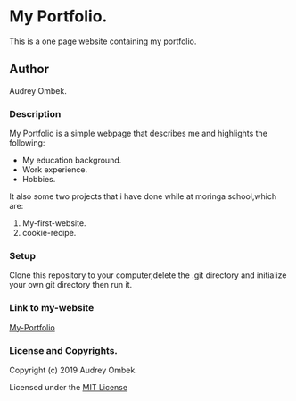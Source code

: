 # My Portfolio.
This is a one page website containing my portfolio.
## Author
Audrey Ombek.
### Description
My Portfolio is a simple webpage that describes me and highlights the following:
* My education background.
* Work experience.
* Hobbies.

It also some two projects that i have done while at moringa school,which are:
1. My-first-website.
2. cookie-recipe.
### Setup
Clone this repository to your computer,delete the .git directory and initialize your own git directory then run it.
### Link to my-website
[My-Portfolio](https://audombek.github.io/my-portfolio/)
### License and Copyrights.
Copyright (c) 2019 Audrey Ombek.

Licensed under the [MIT License](LICENSE)







